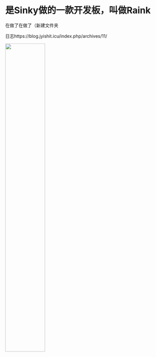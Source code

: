 # 是Sinky做的一款开发板，叫做Raink
在做了在做了（新建文件夹

日志https://blog.jyishit.icu/index.php/archives/11/

<img src="https://s3.ax1x.com/2021/03/03/6kLHpR.jpg" width="50%" align=center />